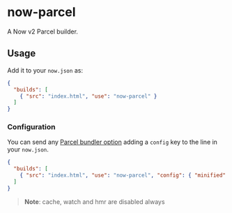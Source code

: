 # now-parcel

A Now v2 Parcel builder.

## Usage

Add it to your `now.json` as:

```json
{
  "builds": [
    { "src": "index.html", "use": "now-parcel" }
  ]
}
```

### Configuration

You can send any [Parcel bundler option](https://en.parceljs.org/api.html) adding a `config` key to the line in your `now.json`.

```json
{
  "builds": [
    { "src": "index.html", "use": "now-parcel", "config": { "minified": false } }
  ]
}
```

> **Note**: cache, watch and hmr are disabled always
